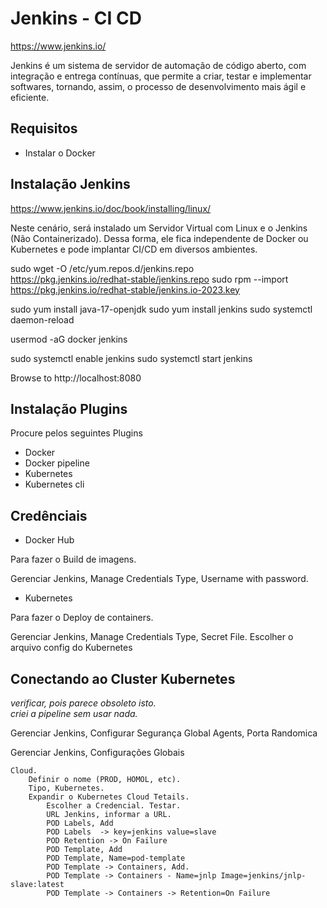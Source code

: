 # Jenkins - CI CD

https://www.jenkins.io/

Jenkins é um sistema de servidor de automação de código aberto, com integração e entrega contínuas, que permite a criar, testar e implementar softwares, tornando, assim, o processo de desenvolvimento mais ágil e eficiente.


## Requisitos

- Instalar o Docker 


## Instalação Jenkins

https://www.jenkins.io/doc/book/installing/linux/

Neste cenário, será instalado um Servidor Virtual com Linux e o Jenkins (Não Containerizado).
Dessa forma, ele fica independente de Docker ou Kubernetes e pode implantar CI/CD em diversos ambientes.


sudo wget -O /etc/yum.repos.d/jenkins.repo \
    https://pkg.jenkins.io/redhat-stable/jenkins.repo
sudo rpm --import https://pkg.jenkins.io/redhat-stable/jenkins.io-2023.key

sudo yum install java-17-openjdk
sudo yum install jenkins
sudo systemctl daemon-reload

usermod -aG docker jenkins

sudo systemctl enable jenkins
sudo systemctl start jenkins



Browse to http://localhost:8080 



## Instalação Plugins

Procure pelos seguintes Plugins

- Docker
- Docker pipeline
- Kubernetes
- Kubernetes cli


## Credênciais

- Docker Hub

Para fazer o Build de imagens.

Gerenciar Jenkins, Manage Credentials
Type, Username with password.

- Kubernetes

Para fazer o Deploy de containers.

Gerenciar Jenkins, Manage Credentials
Type, Secret File.
Escolher o arquivo config do Kubernetes


## Conectando ao Cluster Kubernetes

*verificar, pois parece obsoleto isto.*\
*criei a pipeline sem usar nada.*

Gerenciar Jenkins, Configurar Segurança Global
Agents, Porta Randomica

Gerenciar Jenkins, Configurações Globais
```
Cloud.
    Definir o nome (PROD, HOMOL, etc).
    Tipo, Kubernetes.
    Expandir o Kubernetes Cloud Tetails.
        Escolher a Credencial. Testar.
        URL Jenkins, informar a URL.
        POD Labels, Add 
        POD Labels  -> key=jenkins value=slave
        POD Retention -> On Failure
        POD Template, Add
        POD Template, Name=pod-template
        POD Template -> Containers, Add.
        POD Template -> Containers - Name=jnlp Image=jenkins/jnlp-slave:latest
        POD Template -> Containers -> Retention=On Failure
```